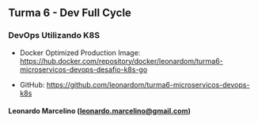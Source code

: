 ## Turma 6 - Dev Full Cycle

### DevOps Utilizando K8S

-   Docker Optimized Production Image: https://hub.docker.com/repository/docker/leonardom/turma6-microservicos-devops-desafio-k8s-go

-   GitHub: https://github.com/leonardom/turma6-microservicos-devops-k8s

#### Leonardo Marcelino (leonardo.marcelino@gmail.com)